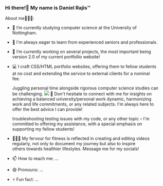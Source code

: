 ### Hi there!👋 My name is Daniel Rajis™️




About me🚶🏾‍♂️:
- 🌱 I’m currently studying computer science at the University of Nottingham.
- 🧠 I'm always eager to learn from experienced seniors and professionals.
- 🔭 I’m currently working on several projects, the most important being version 2.0 of my current portfollio website!
- 💻 I craft CSS/HTML portfolio websites, offering them to fellow students at no cost and extending the service to external clients for a 
     nominal fee. 

   Juggling personal time alongside rigorous computer science studies can be challenging. ![](bartstudy.gif)
     💬 Don't hesitate to connect with 
     me for insights 
     on achieving a balanced university/personal work dynamic, harmonizing work and life commitments, or any related subjects. I'm always 
     here to offer the best advice I can provide!  
     
     
     
     troubleshooting testing issues with my code, or any other topic – I'm committed to offering my assistance, with a special emphasis on 
     supporting my fellow students!

- 🏋🏾‍♂️ My fervour for fitness is reflected in creating and editing videos regularly, not only to document my journey but also to inspire     
     others towards healthier lifestyles. Message me for my socials!

- 📫 How to reach me: ...
- 😄 Pronouns: ...
- ⚡ Fun fact: ...

